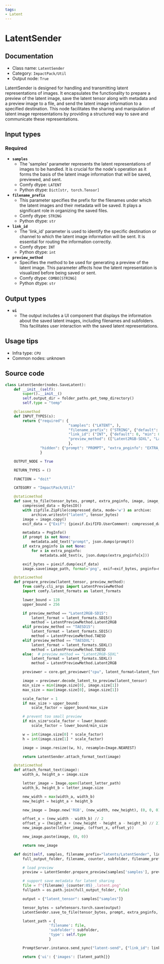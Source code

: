 ```yaml
---
tags:
- Latent
---
```


# LatentSender
## Documentation
- Class name: `LatentSender`
- Category: `ImpactPack/Util`
- Output node: `True`

LatentSender is designed for handling and transmitting latent representations of images. It encapsulates the functionality to prepare a preview of the latent image, save the latent tensor along with metadata and a preview image to a file, and send the latent image information to a specified destination. This node facilitates the sharing and manipulation of latent image representations by providing a structured way to save and communicate these representations.
## Input types
### Required
- **`samples`**
    - The 'samples' parameter represents the latent representations of images to be handled. It is crucial for the node's operation as it forms the basis of the latent image information that will be saved, previewed, and sent.
    - Comfy dtype: `LATENT`
    - Python dtype: `Dict[str, torch.Tensor]`
- **`filename_prefix`**
    - This parameter specifies the prefix for the filenames under which the latent images and their metadata will be saved. It plays a significant role in organizing the saved files.
    - Comfy dtype: `STRING`
    - Python dtype: `str`
- **`link_id`**
    - The 'link_id' parameter is used to identify the specific destination or channel to which the latent image information will be sent. It is essential for routing the information correctly.
    - Comfy dtype: `INT`
    - Python dtype: `int`
- **`preview_method`**
    - Specifies the method to be used for generating a preview of the latent image. This parameter affects how the latent representation is visualized before being saved or sent.
    - Comfy dtype: `COMBO[STRING]`
    - Python dtype: `str`
## Output types
- **`ui`**
    - The output includes a UI component that displays the information about the saved latent images, including filenames and subfolders. This facilitates user interaction with the saved latent representations.
## Usage tips
- Infra type: `CPU`
- Common nodes: unknown


## Source code
```python
class LatentSender(nodes.SaveLatent):
    def __init__(self):
        super().__init__()
        self.output_dir = folder_paths.get_temp_directory()
        self.type = "temp"

    @classmethod
    def INPUT_TYPES(s):
        return {"required": {
                             "samples": ("LATENT", ),
                             "filename_prefix": ("STRING", {"default": "latents/LatentSender"}),
                             "link_id": ("INT", {"default": 0, "min": 0, "max": sys.maxsize, "step": 1}),
                             "preview_method": (["Latent2RGB-SDXL", "Latent2RGB-SD15", "TAESDXL", "TAESD15"],)
                             },
                "hidden": {"prompt": "PROMPT", "extra_pnginfo": "EXTRA_PNGINFO"},
                }

    OUTPUT_NODE = True

    RETURN_TYPES = ()

    FUNCTION = "doit"

    CATEGORY = "ImpactPack/Util"

    @staticmethod
    def save_to_file(tensor_bytes, prompt, extra_pnginfo, image, image_path):
        compressed_data = BytesIO()
        with zipfile.ZipFile(compressed_data, mode='w') as archive:
            archive.writestr("latent", tensor_bytes)
        image = image.copy()
        exif_data = {"Exif": {piexif.ExifIFD.UserComment: compressed_data.getvalue()}}

        metadata = PngInfo()
        if prompt is not None:
            metadata.add_text("prompt", json.dumps(prompt))
        if extra_pnginfo is not None:
            for x in extra_pnginfo:
                metadata.add_text(x, json.dumps(extra_pnginfo[x]))

        exif_bytes = piexif.dump(exif_data)
        image.save(image_path, format='png', exif=exif_bytes, pnginfo=metadata, optimize=True)

    @staticmethod
    def prepare_preview(latent_tensor, preview_method):
        from comfy.cli_args import LatentPreviewMethod
        import comfy.latent_formats as latent_formats

        lower_bound = 128
        upper_bound = 256

        if preview_method == "Latent2RGB-SD15":
            latent_format = latent_formats.SD15()
            method = LatentPreviewMethod.Latent2RGB
        elif preview_method == "TAESD15":
            latent_format = latent_formats.SD15()
            method = LatentPreviewMethod.TAESD
        elif preview_method == "TAESDXL":
            latent_format = latent_formats.SDXL()
            method = LatentPreviewMethod.TAESD
        else:  # preview_method == "Latent2RGB-SDXL"
            latent_format = latent_formats.SDXL()
            method = LatentPreviewMethod.Latent2RGB

        previewer = core.get_previewer("cpu", latent_format=latent_format, force=True, method=method)

        image = previewer.decode_latent_to_preview(latent_tensor)
        min_size = min(image.size[0], image.size[1])
        max_size = max(image.size[0], image.size[1])

        scale_factor = 1
        if max_size > upper_bound:
            scale_factor = upper_bound/max_size

        # prevent too small preview
        if min_size*scale_factor < lower_bound:
            scale_factor = lower_bound/min_size

        w = int(image.size[0] * scale_factor)
        h = int(image.size[1] * scale_factor)

        image = image.resize((w, h), resample=Image.NEAREST)

        return LatentSender.attach_format_text(image)

    @staticmethod
    def attach_format_text(image):
        width_a, height_a = image.size

        letter_image = Image.open(latent_letter_path)
        width_b, height_b = letter_image.size

        new_width = max(width_a, width_b)
        new_height = height_a + height_b

        new_image = Image.new('RGB', (new_width, new_height), (0, 0, 0))

        offset_x = (new_width - width_b) // 2
        offset_y = (height_a + (new_height - height_a - height_b) // 2)
        new_image.paste(letter_image, (offset_x, offset_y))

        new_image.paste(image, (0, 0))

        return new_image

    def doit(self, samples, filename_prefix="latents/LatentSender", link_id=0, preview_method="Latent2RGB-SDXL", prompt=None, extra_pnginfo=None):
        full_output_folder, filename, counter, subfolder, filename_prefix = folder_paths.get_save_image_path(filename_prefix, self.output_dir)

        # load preview
        preview = LatentSender.prepare_preview(samples['samples'], preview_method)

        # support save metadata for latent sharing
        file = f"{filename}_{counter:05}_.latent.png"
        fullpath = os.path.join(full_output_folder, file)

        output = {"latent_tensor": samples["samples"]}

        tensor_bytes = safetensors.torch.save(output)
        LatentSender.save_to_file(tensor_bytes, prompt, extra_pnginfo, preview, fullpath)

        latent_path = {
                    'filename': file,
                    'subfolder': subfolder,
                    'type': self.type
                    }

        PromptServer.instance.send_sync("latent-send", {"link_id": link_id, "images": [latent_path]})

        return {'ui': {'images': [latent_path]}}

```
